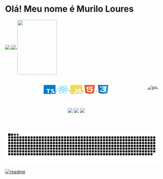 
<h1> Olá! Meu nome é Murilo Loures </h1>

<div>
  <a href="https://github.com/Muriloloures">
  <img height="180em"   align="center" src="https://github-readme-stats.vercel.app/api?username=Muriloloures&show_icons=true&theme=highcontrast&include_all_commits=true&count_private=true"/>
  <img height="180em"  align="center" src="https://github-readme-stats.vercel.app/api/top-langs/?username=Muriloloures&layout=compact&langs_count=7&theme=highcontrast" />

  <img align="center" width="130" height="180" src="https://media1.tenor.com/images/68e8337fb4eb7e40645d832c64762a8b/tenor.gif?itemid=19443613">
</div>
 <br>
<div  align="center"> 
  <div style="display: inline_block"><br>
   <img align="center" alt="Ts" height="30" width="40" src="https://raw.githubusercontent.com/devicons/devicon/master/icons/typescript/typescript-plain.svg">
  <img align="center" alt="React" height="30" width="40" src="https://raw.githubusercontent.com/devicons/devicon/master/icons/react/react-original.svg">
  <img align="center" alt="Js" height="30" width="40" src="https://raw.githubusercontent.com/devicons/devicon/master/icons/javascript/javascript-plain.svg">
  <img align="center" alt="HTML" height="30" width="40" src="https://raw.githubusercontent.com/devicons/devicon/master/icons/html5/html5-original.svg">
  <img align="center" alt="CSS" height="30" width="40" src="https://raw.githubusercontent.com/devicons/devicon/master/icons/css3/css3-original.svg">
  <img align="right" alt="pic" height="150" style="border-radius:50px;" src="https://lh3.googleusercontent.com/sWJKTbCKnRr39gShjYPqwzhEOllkZ8ppI9EPlxHhNrvJNPUjd6YqS0kcRK_UsB3o2VqhXmIIlMupWaYR5lvSsPZnUZgzhUBRhGfPhqCke0bU7A22ORKFjh8uSOo97m1G1RBxBv_HwkEbS0yYJndHOINXtDACBpkvdn719BKiHQM3qXCGNsVby165zorsP_i64a7sqXOrReCNKnhPgwUMLSrbyD-CxtR7c0ogsYNrJdNZ7W8FGCKCE8UNSXkFVi6p1yvtqK2MSkArVxdl-5qVgaf-gLxr7ZOg4V8Mparo85FTOCjrsuUlb40R5yyN4oDgCypQuj1ij2hpPXIKpUncFdZWTcIR7Bw7FYWv0tUnZrbKWi2D7p1AOe12V7IBhY7zPTxpqgxkA0TOnFXbx5o0X2QsRRrhYPE7JkkJRCTlEIPWSIzz0hQamuU23u6Xdm5sU_1H71QlPgITkdP4kupS6HU9yVTMtGnzi_j12aD6ZDZElrJmHiJaZgR7LUp4ZIinykJIC9DFJ_w3KPsd2NR69F7Y7Gv_VItrjGH0jkd4o7hKyCU8YscE5ADJlYQthCKJkCgeL3r8zdGjnMm7pQG2SKN_AtmtSUfh1D2sv11wkLFs4wo1j0OC58XU7RVQc9_QEA-7sKPzI4MpwwD_4PyO8mIuED6JEV_2wY0dmlXpJt7tswwRdkdWfdv-k4c4a0latkNEPtdJZvl7B7pM0C-W-ZwxI-xvo4tAROHVKpf5deGITSBg-CEvy0MCJydKKF8vVoQ21BgxFkxp0P8NoRIfztR-lBebpLqTILxE=s939-no?authuser=0">

 ##
    
</div>
  <br><a href="https://www.instagram.com/murilo_loures/" target="_blank"><img src="https://img.shields.io/badge/-Instagram-%23E4405F?style=for-the-badge&logo=instagram&logoColor=white" target="_blank"></a>
  <a href="https://www.linkedin.com/in/murilo-loures/" target="_blank"><img src="https://img.shields.io/badge/-LinkedIn-%230077B5?style=for-the-badge&logo=linkedin&logoColor=white" target="_blank"></a> 
  <a href = "mailto:murilomlssloures@outlook.com"><img src="https://img.shields.io/badge/Microsoft_Outlook-0078D4?style=for-the-badge&logo=microsoft-outlook&logoColor=white" target="_blank"></a>
 
  ![Snake animation](https://github.com/ellen2121/ellen2121/blob/output/github-contribution-grid-snake.svg)
 
</div>
 
[![readme](https://github-readme-stats.vercel.app/api/pin/?username=Muriloloures&repo=Muriloloures&theme=highcontrast)](https://github.com/Muriloloures/Muriloloures)
